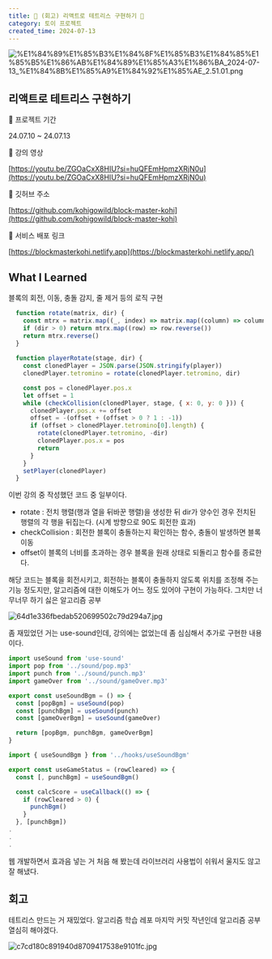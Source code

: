 ```yaml
---
title: 👾 (회고) 리액트로 테트리스 구현하기 👾
category: 토이 프로젝트
created_time: 2024-07-13
---
```


![%E1%84%89%E1%85%B3%E1%84%8F%E1%85%B3%E1%84%85%E1%85%B5%E1%86%AB%E1%84%89%E1%85%A3%E1%86%BA_2024-07-13_%E1%84%8B%E1%85%A9%E1%84%92%E1%85%AE_2.51.01.png](https://prod-files-secure.s3.us-west-2.amazonaws.com/420927ef-2057-4e77-b9b7-d7005a1db0dd/772e237f-34b9-4369-b75d-4b93489aad86/%E1%84%89%E1%85%B3%E1%84%8F%E1%85%B3%E1%84%85%E1%85%B5%E1%86%AB%E1%84%89%E1%85%A3%E1%86%BA_2024-07-13_%E1%84%8B%E1%85%A9%E1%84%92%E1%85%AE_2.51.01.png?X-Amz-Algorithm=AWS4-HMAC-SHA256&X-Amz-Content-Sha256=UNSIGNED-PAYLOAD&X-Amz-Credential=AKIAT73L2G45HZZMZUHI%2F20240809%2Fus-west-2%2Fs3%2Faws4_request&X-Amz-Date=20240809T135018Z&X-Amz-Expires=3600&X-Amz-Signature=f8eea3c533d353e92205b1ab53a643630367e1b6d6dc9cab91fd59a9ef80d3d0&X-Amz-SignedHeaders=host&x-id=GetObject)


## 리액트로 테트리스 구현하기


🐒 프로젝트 기간


24.07.10 ~ 24.07.13


🐒 강의 영상


[https://youtu.be/ZGOaCxX8HIU?si=huQFEmHpmzXRjN0u](https://youtu.be/ZGOaCxX8HIU?si=huQFEmHpmzXRjN0u)


🐒 깃허브 주소


[https://github.com/kohigowild/block-master-kohi](https://github.com/kohigowild/block-master-kohi)


🐒 서비스 배포 링크


[https://blockmasterkohi.netlify.app](https://blockmasterkohi.netlify.app/)


## What I Learned


블록의 회전, 이동, 충돌 감지, 줄 제거 등의 로직 구현


```javascript
  function rotate(matrix, dir) {
    const mtrx = matrix.map((_, index) => matrix.map((column) => column[index]))
    if (dir > 0) return mtrx.map((row) => row.reverse())
    return mtrx.reverse()
  }
  
  function playerRotate(stage, dir) {
    const clonedPlayer = JSON.parse(JSON.stringify(player))
    clonedPlayer.tetromino = rotate(clonedPlayer.tetromino, dir)

    const pos = clonedPlayer.pos.x
    let offset = 1
    while (checkCollision(clonedPlayer, stage, { x: 0, y: 0 })) {
      clonedPlayer.pos.x += offset
      offset = -(offset + (offset > 0 ? 1 : -1))
      if (offset > clonedPlayer.tetromino[0].length) {
        rotate(clonedPlayer.tetromino, -dir)
        clonedPlayer.pos.x = pos
        return
      }
    }
    setPlayer(clonedPlayer)
  }
```


이번 강의 중 작성했던 코드 중 일부이다.

- rotate : 전치 행렬(행과 열을 뒤바꾼 행렬)을 생성한 뒤 dir가 양수인 경우 전치된 행렬의 각 행을 뒤집는다. (시계 방향으로 90도 회전한 효과)
- checkCollision : 회전한 블록이 충돌하는지 확인하는 함수, 충돌이 발생하면 블록 이동
- offset이 블록의 너비를 초과하는 경우 블록을 원래 상태로 되돌리고 함수를 종료한다.

해당 코드는 블록을 회전시키고, 회전하는 블록이 충돌하지 않도록 위치를 조정해 주는 기능 정도지만, 알고리즘에 대한 이해도가 어느 정도 있어야 구현이 가능하다. 그치만 너무너무 하기 싫은 알고리즘 공부


![64d1e336fbedab520699502c79d294a7.jpg](https://prod-files-secure.s3.us-west-2.amazonaws.com/420927ef-2057-4e77-b9b7-d7005a1db0dd/ca27d101-6f1a-4bba-b341-ade2bcb7e908/64d1e336fbedab520699502c79d294a7.jpg?X-Amz-Algorithm=AWS4-HMAC-SHA256&X-Amz-Content-Sha256=UNSIGNED-PAYLOAD&X-Amz-Credential=AKIAT73L2G45HZZMZUHI%2F20240809%2Fus-west-2%2Fs3%2Faws4_request&X-Amz-Date=20240809T135018Z&X-Amz-Expires=3600&X-Amz-Signature=ca79e87a9de9ec97c57d7de51b0b236fcf37b2931573f801a90ed5010e61baea&X-Amz-SignedHeaders=host&x-id=GetObject)


좀 재밌었던 거는 use-sound인데, 강의에는 없었는데 좀 심심해서 추가로 구현한 내용이다.


```javascript
import useSound from 'use-sound'
import pop from '../sound/pop.mp3'
import punch from '../sound/punch.mp3'
import gameOver from '../sound/gameOver.mp3'

export const useSoundBgm = () => {
  const [popBgm] = useSound(pop)
  const [punchBgm] = useSound(punch)
  const [gameOverBgm] = useSound(gameOver)

  return [popBgm, punchBgm, gameOverBgm]
}
```


```javascript
import { useSoundBgm } from '../hooks/useSoundBgm'

export const useGameStatus = (rowCleared) => {
  const [, punchBgm] = useSoundBgm()

  const calcScore = useCallback(() => {
    if (rowCleared > 0) {
      punchBgm()
    }
  }, [punchBgm])
.
.
.
```


웹 개발하면서 효과음 넣는 거 처음 해 봤는데 라이브러리 사용법이 쉬워서 울지도 않고 잘 해냈다.


## 회고


테트리스 만드는 거 재밌었다. 알고리즘 학습 레포 마지막 커밋 작년인데 알고리즘 공부 열심히 해야겠다.


![c7cd180c891940d8709417538e9101fc.jpg](https://prod-files-secure.s3.us-west-2.amazonaws.com/420927ef-2057-4e77-b9b7-d7005a1db0dd/f2a8250d-d392-4ba0-88de-754e1c5e736c/c7cd180c891940d8709417538e9101fc.jpg?X-Amz-Algorithm=AWS4-HMAC-SHA256&X-Amz-Content-Sha256=UNSIGNED-PAYLOAD&X-Amz-Credential=AKIAT73L2G45HZZMZUHI%2F20240809%2Fus-west-2%2Fs3%2Faws4_request&X-Amz-Date=20240809T135019Z&X-Amz-Expires=3600&X-Amz-Signature=d13d670378fa05ad8d7ff99a18a7354f5cf082e3fc98306f7cd11c2892baf768&X-Amz-SignedHeaders=host&x-id=GetObject)

